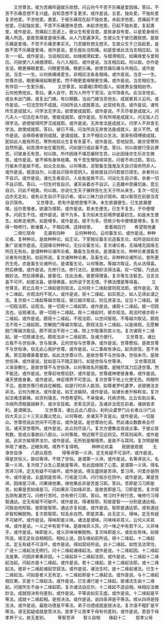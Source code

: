 <!-- { "loadSidebar": true } -->
　　又世尊言。彼为苦痛所逼娱乐欲想。问云何今不苦不乐痛是爱因缘。答曰。不苦不乐痛息想不复兴盛。自知息想不复更求。或作是说。五爱。独处爱。不独处爱复求他爱。不求他爱。愚爱。于彼乐痛现在起不独处爱。未起求他爱。苦痛起不求他爱。已起独处爱。不苦不乐痛便休息想。未起求他爱。已起不独处爱。复起愚爱。或作是说。苦痛起三恶道上。彼众生有爱自患。是故身自有爱。以是爱身缘乐痛人所造。是故苦痛爱是缘乐痛。从人乃至遍净天。生彼众生于彼已趣我想。是故乐痛是爱缘。不苦不乐痛至果实天。乃至摄有想无想天。生彼众生于己自起爱。是故不苦不乐痛是爱缘。或作是说。爱乐报处当知痛。如是爱缘此法当言相应起。当言一一起。或作是说。当说相应起。如缘细滑起爱。与细滑相应。如痛缘爱与爱相应。问欲使六入缘细滑耶。与六入相应。或作是说。当言相应起。何以故。亦作是言说。眼更痛眼更爱。问眼更苦痛。眼更乐痛。欲使苦痛乐痛与共相应。或作是说。当言一一生。以何故痛缘爱生。非相应法各各相缘。或作是说。当言一一生。世尊亦说。眼更痛缘起眼更爱。然不眼更爱缘眼更生痛。或作是说。当言相应生。有伴侣一一生爱乐报。
　　又世尊言。如婆阇(清明)国人。如彼男女强相劫夺。云何他男他女。答曰。妻人自守。若为人所守下至淫。女华饰香丸。此当言他女。或女未出门嫁。或复出门嫁。有曰期数。当出门嫁当言他女。成就者其义云何。或作是说。一切法空则不成就。问如所说人成就善法。此契经有违。或作是说。诸有所生是成就义。问学法无学法。欲使彼成就耶。或作是说。不灭尽者是成就义。问凡夫人一切法在未尽欲。使彼成就耶。或作是说。形有所得是成就义。问无垢人已得学法。欲使彼得阿罗汉成就耶。或作是说。无弃舍法是成就义。问学人不弃舍无学法。欲使成就耶。答曰。彼已不得。问汝所说无弃舍法是成就义。是义不然。或作是说。设俱得者彼则成就。是谓成就。复次不相应众生法。渐渐有碍缚彼成就。犹如此人能有所忍。寒热地狱众生复有冬夏不。或作是说。受地狱苦。彼亦受寒热自然所逼。如苦酒中虫在蜜则死。问如是行成此事不虚。答曰。何以故彼行受此罪苦。问彼身无有苦。何以故。所作因缘不堪忍展转生苦。以此因缘亦生乐亦生微苦。或作是说。彼不俱有身体疮痍。有千苦生懊恼啼哭苦。问彼不命过耶。答曰。行报未尽是故不死。如众生处胎。以何等故。泥黎畜生饿鬼及天自识宿命然非人。或作是说。彼道自尔。以是自识宿命受阴入。是故彼自识问若彼已得生。余者何以不自识。或作是说。诸化生者自识。人处胎是故不识。问设化生自识者。余者一切不自识耶。答曰。一切生时皆自识。诸天染着亦不自识。三恶趣中苦痛切身。意忘自识。问此不相类。何以故。亦说化生天子展转告化生天子所从来生。复次一切无边亦无定处。或有众生自识不自识者。或以三昧力自识宿命。或以智现在前彼当言自识宿命。
　　又世尊言。若有作是想思惟不净。未生欲漏便生。已生欲漏便增。设尔思惟者。欲漏为增耶。或作是说。若未生便生。已生不复生。于中便增多。问前生不住。或作是说。彼不为多。复次如未生前境界彼最初生。如是未生便生。如奔走境界。如是增多。或作是说。彼不为多。但依少有中便增是增多。复次得一物修行。断诸着人。不相应缚。选择结使。
　　爱着相应行　　希望取他妻
　　二俱忆宿命　　无漏有四种
　　云何种种论。云何畜生论。或作是说。种种论者。复种种论。是故种种论。如王论。下至贼论畜生论造畜生论。如所说如论如象广说或作是说。无因缘论种种论。无仪论畜生论。复次诸论者。无端绪无因缘无所应无有处。是谓种种论诸所论者。趣畜生及依余。是谓畜生论。种种论者谓畜生论者有何差别。如前所说。复次诸种种论者。及畜生论。非种种论诸所论。昔所更历生死。亦是畜生论诸所论。是谓畜生论。以何等故。等越次取证。先从法得喜。然后佛僧。或作是说。先修行法。修行法已。是微妙法得法喜。叹一切智。乃说此微妙法。然后得佛喜。彼善住。住此法者。彼更得僧喜。复次等生法智忍。当言法喜不可坏。如彼法喜。彼得佛喜。如所说于苦无恨。于佛法僧是等得喜。
　　又世尊言。若比丘观十二缘起彼则观法。云何观十二缘起彼则观法耶。或作是说。观十二缘起。亦观法时不观人。或作是说。观十二缘起。如实观之。如人见谛此谓之法。复次观十二缘起等越次取证。彼已越次取证。则见贤圣法。证见十二缘起。彼一切观法耶。设观法。彼一切观十二缘起耶。或作是说。诸观十二缘起。彼一切观法也。设观诸法。彼一切观十二缘起。观十二缘起时。彼亦观法。观法时彼亦观十二缘起。或作是说。颇观十二缘起。不观法耶。以世间智观。不等越次取证。颇观法不观十二缘起耶。空解脱门等越次取证。颇观法及十二缘起。以是缘观。无愿解脱门等越次取证。颇不观法不观十二缘。除上尔取事则其义也。复次诸观十二缘起。彼一切观诸法也。颇观法非十二缘起耶。及诸方便行。
　　又世尊言。诸比丘我不与世俗诤。世与我诤。云何世俗与世尊诤。或作是说。世尊愍俗。是故世尊不与世俗诤。俗无此心我护世尊。或作是说。以二事故有诤讼。起贪欲受。意不肯离。邪见取缠甚着爱欲。如此法世尊以尽。是故世尊不与世俗诤。世俗未尽。是故世俗诤。或作是说。犹如恶马不随正路行。如是世俗与世尊诤。
　　又世尊现其义渐渐教化。是故世尊不与世俗诤。以何等故名阿掘摩。是贼尽其力后逐世尊。然不能还。或作是说。世尊前地卷后舒。或作是说。世尊威神使彼身重。或作是说。诸天使彼身重。或作是说。神足境界不可思议。复次世尊于地上化使无色。肉眼所不见。是故世尊行疾自在解脱。如是行时非人能测。如尊者罗吒婆罗。说彼微法言非法。云何为微法。或作是说。如王法输财。或作是说。如诸长者升斛称宝。复次如法难违甚微。如贪利强言。作想希望利。不亲强亲。托病求物。比丘佐助众事。诈病所须取服胡麻子。或诈言狂痴。求索无厌足。及诸非法现在前者。诸病皆求利。是谓微法。
　　又世尊言。诸比丘此八部众。刹利众婆罗门众长者众沙门众四大天众三十三天众魔众梵众。以何等故。余诸天不言是众。或作是说。一切是众。世尊但说此世间不可思议。或作是说。是世尊劝化语。然此诸众数数来会尽流。诸天至世尊所。或作是说。此众则尽说八。复次方便集会皆成众事。于彼众皆有数。皆成众事故曰八部众。以何等故。物近眼不见远则见。然耳则闻声。或作是说。此非方喻境界法尔。或作是说。无所到是眼境界。是故不与耳同。复次明是眼伴晓了诸色。近眼失明。境界不复得明。
　　种种论欢喜　　观彼彼观我
　　无诤世自诤　　八部众观色
　　得等谛第一义谛。定无有疑不可沮坏。或作是说。得是世俗义。故曰等谛。不晓了世俗。是谓第一义谛。或作是说。名等谛说义。名第一义谛。复次晓了众生心意故是等谛。有此因缘晓了心意。是谓第一义谛。得名苦谛习谛。定无有疑不可破坏。或作是说。得五盛阴是苦谛。爱习谛。问爱亦是阴中。或作是说。五盛阴是苦谛。行垢是习谛。问行垢亦在阴中。或作是说。果是苦谛。因缘是习谛。问果缘他果。缘他果此非是苦是习耶。答曰。苦即是习习即是苦。如果是苦如缘是习。问如果非习如缘非苦。是故苦即是习。习即是苦。复次得五阴有漏苦习。问修行苦时。亦有修行习耶。答曰。修习时不修行苦。唯修行习得智通达。定无有疑不可破坏。或作是说。得诸智耶。知彼是智一一分别是通达相。问智由他知智。彼即是智耶。通达亦复如是。或作是说。智即是通达耶。或有通达非智知解脱物。复次若智耶。知及余自然。即是其事。此无定义。得味。定无有疑不可破坏。或作是说。得味即是义味。诸法是谓味。问味味非其义。云何义非其味。或作是说。一义之中有若干味。是故味异义异。问一味之中有若干义。义非味乎。或作是说。味即是义。或义非味味解脱物。复次味即是义。或处处有味。如彼所说。缘无定处自相相应。相如上说。因与缘如前所说。得十二缘起。十二缘起法。定无有疑不可沮坏。或作是说。得如契经所说。此十二缘起。如性法法常住。广说十二缘起法无明行。问十二缘起诸缘起法。或作是说。十二缘起因。十二缘起法是果。问因非果果非因。十二缘起非十二缘起法耶。或作是说。十二缘起十二缘起法起。问起亦是十二缘起。或作是说。若十二缘起。是十二缘起法耶。或十二缘起法。彼非十二缘起诸起空寂法。或作是说。诸法生时。是十二缘起诸法。已生十二缘起法。问如是者义无有定。十二缘起即是十二缘起法。或作是说。与十二缘起相应果。实是十二缘起法。或作是说。已生诸行是十二缘起。彼诸法生由十二缘起。问彼所生不由十二缘起耶。复次诸法自应尔。十二缘起不造自相。味相应法微妙法。成就授决有何差别。或作是说。平等说如实无虚。或作是说。十二缘起是平等法。成就十二缘起相。是授决法。或作是说。说四圣谛是平等法。顺从四谛是授法决。或作是说。最胜功德是平等法。弟子功德成就是授决法。复次语不粗犷是平等法。语无狐疑成就是受决法。慈孝于父慈孝于母有何差别。或作是说。恩慈于母孝养于父。故无差别。
　　等智苦谛　　智义自相　　缘起十二
　　慈孝父母
